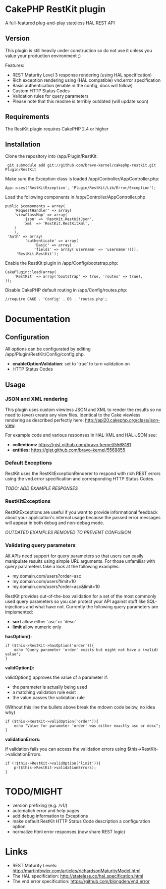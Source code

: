 # CakePHP RestKit plugin

A full-featured plug-and-play stateless HAL REST API

## Version ##

This plugin is still heavily under construction so do not use it unless you value your production environment ;)

Features:

* REST Maturity Level 3 response rendering (using HAL specification)
* Rich exception rendering using (HAL compatible) vnd.error specification
* Basic authentication (enable in the config, docs will follow)
* Custom HTTP Status Codes
* Validation rules for query parameters
* Please note that this readme is terribly outdated (will update soon)

## Requirements

The RestKit plugin requires CakePHP 2.4 or higher

## Installation

Clone the repository into /app/Plugin/RestKit:

     git submodule add git://github.com/bravo-kernel/cakephp-restkit.git Plugin/RestKit

Make sure the Exception class is loaded /app/Controller/AppController.php:

    App::uses('RestKitException', 'Plugin/RestKit/Lib/Error/Exception');

Load the following components in /app/Controller/AppController.php

    public $components = array(
	    'RequestHandler' => array(
		'viewClassMap' => array(
		    'json' => 'RestKit.RestKitJson',
		    'xml' => 'RestKit.RestKitXml',
		)
	    ),
	 'Auth' => array(
             'authenticate' => array(
                 'Basic' => array(
                 'fields' => array('username' => 'username')))),
         'RestKit.RestKit');

Enable the RestKit plugin in /app/Config/bootstrap.php:

    CakePlugin::load(array(
        'RestKit' => array('bootstrap' => true, 'routes' => true),
    ));

Disable CakePHP default routing in /app/Config/routes.php:

    //require CAKE . 'Config' . DS . 'routes.php';


# Documentation

## Configuration

All options can be configurated by editing /app/Plugin/RestKit/Config/config.php.

* **enableOptionValidation**: set to 'true' to turn validation on
* HTTP Status Codes

## Usage

### JSON and XML rendering

This plugin uses custom viewless JSON and XML to render the results so no need to (ever) create any view files.
Identical to the Cake viewless rendering as described perfectly here: http://api20.cakephp.org/class/json-view.

For example code and various responses in HAL-XML and HAL-JSON see:

* **collections:** https://gist.github.com/bravo-kernel/5568181
* **entities:** https://gist.github.com/bravo-kernel/5568855

### Default Exceptions

RestKit uses the RestKitExceptionRenderer to respond with rich REST errors using the
vnd.error specification and corresponding HTTP Status Codes.

_TODO: ADD EXAMPLE RESPONSES_

### RestKitExceptions

RestKitExceptions are useful if you want to provide informational feedback about your application's
internal usage because the passed error messages will appear in both debug and non-debug mode.

_OUTDATED EXAMPLES REMOVED TO PREVENT CONFUSION_

### Validating query parameters

All APIs need support for query parameters so that users can easily manipulate results
using simple URL arguments. For those unfamiliar with query parameters take a look
at the following examples:

* my.domain.com/users?order=asc
* my.domain.com/users?limit=10
* my.domain.com/users?order=asc&limit=10

RestKit provides out-of-the-box validation for a set of the most commonly used query parameters
so you can protect your API against stuff like SQL-injections and what have not. Currently the following
 query parameters are implemented:

* **sort** allow either 'asc' or 'desc'
* **limit** allow numeric only

**hasOption():**

    if ($this->RestKit->hasOption('order')){
        echo "Query parameter 'order' exists but might not have a (valid) value";
    }

**validOption():**

validOption() approves the value of a parameter if:

- the parameter is actually being used
- a matching validation rule exist
- the value passes the validation rule

(Without this line the bullets above break the mdown code below, no idea why)

    if ($this->RestKit->validOption('order')){
        echo "Value for parameter 'order' was either exactly asc or desc";
    }


**validationErrors:**

If validation fails you can access the validation errors using $this->RestKit->validationErrors.

    if (!$this->RestKit->validOption('limit')){
        pr($this->RestKit->validationErrors);
    }

# TODO/MIGHT

* version prefixing (e.g. /v1/)
* automatich error and help pages
* add debug information to Exceptions
* make default RestKit HTTP Status Code description a configuration option
* normalize html error responses (now share REST logic)

# Links

* REST Maturity Levels: http://martinfowler.com/articles/richardsonMaturityModel.html
* The HAL specification: http://stateless.co/hal_specification.html
* The vnd.error specification: https://github.com/blongden/vnd.error